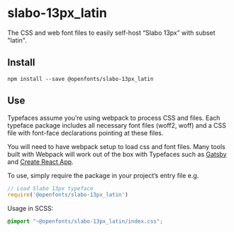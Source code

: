 
# slabo-13px_latin

The CSS and web font files to easily self-host “Slabo 13px” with subset "latin".

## Install

`npm install --save @openfonts/slabo-13px_latin`

## Use

Typefaces assume you’re using webpack to process CSS and files. Each typeface
package includes all necessary font files (woff2, woff) and a CSS file with
font-face declarations pointing at these files.

You will need to have webpack setup to load css and font files. Many tools built
with Webpack will work out of the box with Typefaces such as [Gatsby](https://github.com/gatsbyjs/gatsby)
and [Create React App](https://github.com/facebookincubator/create-react-app).

To use, simply require the package in your project’s entry file e.g.

```javascript
// Load Slabo 13px typeface
require('@openfonts/slabo-13px_latin')
```

Usage in SCSS:
```scss
@import "~@openfonts/slabo-13px_latin/index.css";
```
